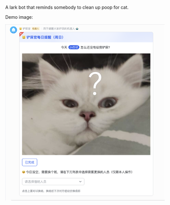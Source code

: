 A lark bot that reminds somebody to clean up poop for cat.

Demo image:

![bot-demo](images/demo.png)
